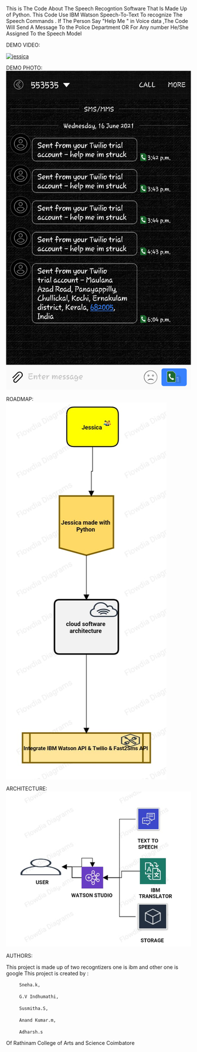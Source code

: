 This is The Code About The Speech Recogntion Software That Is Made  Up of Python. This Code Use IBM Watson Speech-To-Text To recognize The Speech Commands .
If The Person Say "Help Me " in Voice data ,The Code Will Send A Message To the Police Department OR For  Any number He/She Assigned To the Speech Model
 
DEMO VIDEO:


[![jessica](https://img.youtube.com/vi/hmlqSHL0nSQ/0.jpg)](https://www.youtube.com/watch?v=hmlqSHL0nSQ)</br>











DEMO PHOTO:  
![]( Demo%20Photo/jessica.png)

ROADMAP:  
![]( Demo%20Photo/RoadMap.jpeg)

ARCHITECTURE:
![]( Demo%20Photo/Architecture.jpeg)

AUTHORS:

This project is made up of two recogntizers one is ibm and other one is google
This project is created by :

         Sneha.k,
	
         G.V Indhumathi,
	
         Susmitha.S,
	
         Anand Kumar.m,
	
         Adharsh.s
	
Of Rathinam College of Arts and Science Coimbatore
